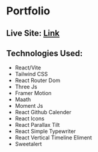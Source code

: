 # Portfolio

## Live Site: [Link](https://ras1k-portfolio.vercel.app/)

## Technologies Used:
* React/Vite
* Tailwind CSS
* React Router Dom
* Three Js
* Framer Motion
* Maath
* Moment Js
* React Github Calender
* React Icons
* React Parallax Tilt
* React Simple Typewriter
* React Vertical Timeline Eliment
* Sweetalert
  
